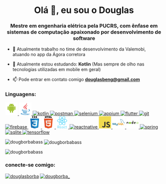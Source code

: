 <h1 align="center">Olá 👋, eu sou o Douglas</h1>
<h3 align="center">Mestre em engenharia elétrica pela PUCRS, com ênfase em sistemas de computação apaixonado por desenvolvimento de software</h3>

</a> </p>

- 🔭 Atualmente trabalho no time de desenvolvimento da Valemobi, atuando no app da Ágora corretora

- 🌱 Atualmente estou estudando: **Kotlin** (Mas sempre de olho nas tecnologias utilizadas em mobile em geral)

- 📫 Pode entrar em contato comigo **douglasbeng@gmail.com**



<h3 align="left">Linguagens:</h3>
<p align="left"> <a href="https://developer.android.com" target="_blank"> <img src="https://raw.githubusercontent.com/devicons/devicon/master/icons/android/android-original-wordmark.svg" alt="android" width="40" height="40"/> </a>  </a> <a href="https://www.java.com" target="_blank"> <img src="https://raw.githubusercontent.com/devicons/devicon/master/icons/java/java-original.svg" alt="java" width="40" height="40"/> </a> <a href="https://kotlinlang.org" target="_blank"> <img src="https://www.vectorlogo.zone/logos/kotlinlang/kotlinlang-icon.svg" alt="kotlin" width="40" height="40"/> </a>  
<a href="https://postman.com" target="_blank"> <img src="https://www.vectorlogo.zone/logos/getpostman/getpostman-icon.svg" alt="postman" width="40" height="40"/> </a> 
<a href="https://www.selenium.dev" target="_blank"> <img src="https://raw.githubusercontent.com/detain/svg-logos/780f25886640cef088af994181646db2f6b1a3f8/svg/selenium-logo.svg" alt="selenium" width="40" height="40"/> </a> 
<a href="https://appium.io/" target="_blank"> <img src="https://github.com/detain/svg-logos/blob/master/svg/appium.svg" alt="appium" width="40" height="40"/> </a> 
<a href="https://flutter.dev" target="_blank"> <img src="https://www.vectorlogo.zone/logos/flutterio/flutterio-icon.svg" alt="flutter" width="40" height="40"/> </a> <a href="https://git-scm.com/" target="_blank"> <img src="https://www.vectorlogo.zone/logos/git-scm/git-scm-icon.svg" alt="git" width="40" height="40"/> </a> <a href="https://firebase.google.com/" target="_blank"> <img src="https://www.vectorlogo.zone/logos/firebase/firebase-icon.svg" alt="firebase" width="40" height="40"/> </a>  <a href="https://www.w3schools.com/css/" target="_blank"> <img src="https://raw.githubusercontent.com/devicons/devicon/master/icons/css3/css3-original-wordmark.svg" alt="css3" width="40" height="40"/> </a> <a href="https://www.w3.org/html/" target="_blank"> <img src="https://raw.githubusercontent.com/devicons/devicon/master/icons/html5/html5-original-wordmark.svg" alt="html5" width="40" height="40"/> </a> <a href="https://reactjs.org/" target="_blank"> <img src="https://raw.githubusercontent.com/devicons/devicon/master/icons/react/react-original-wordmark.svg" alt="react" width="40" height="40"/> </a> <a href="https://reactnative.dev/" target="_blank"> <img src="https://reactnative.dev/img/header_logo.svg" alt="reactnative" width="40" height="40"/> </a>  <a href="https://developer.mozilla.org/en-US/docs/Web/JavaScript" target="_blank"> <img src="https://raw.githubusercontent.com/devicons/devicon/master/icons/javascript/javascript-original.svg" alt="javascript" width="40" height="40"/> </a> 
<a href="https://www.mysql.com/" target="_blank"> <img src="https://raw.githubusercontent.com/devicons/devicon/master/icons/mysql/mysql-original-wordmark.svg" alt="mysql" width="40" height="40"/> </a> <a href="https://nodejs.org" target="_blank"> <img src="https://raw.githubusercontent.com/devicons/devicon/master/icons/nodejs/nodejs-original-wordmark.svg" alt="nodejs" width="40" height="40"/> </a> 
<a href="https://spring.io/" target="_blank"> <img src="https://www.vectorlogo.zone/logos/springio/springio-icon.svg" alt="spring" width="40" height="40"/> </a> <a href="https://www.sqlite.org/" target="_blank"> <img src="https://www.vectorlogo.zone/logos/sqlite/sqlite-icon.svg" alt="sqlite" width="40" height="40"/> </a> <a href="https://www.tensorflow.org" target="_blank"> <img src="https://www.vectorlogo.zone/logos/tensorflow/tensorflow-icon.svg" alt="tensorflow" width="40" height="40"/> </a> </p>

<p><img align="left" src="https://github-readme-stats.vercel.app/api/top-langs?username=dougborbabass&show_icons=true&locale=en&layout=compact" alt="dougborbabass" /></p>

<p>&nbsp;<img align="center" src="https://github-readme-stats.vercel.app/api?username=dougborbabass&show_icons=true&locale=en" alt="dougborbabass" /></p>

<p align="left"> <img src="https://komarev.com/ghpvc/?username=dougborbabass&label=Profile%20views&color=0e75b6&style=flat" alt="dougborbabass" /> </p>

<h3 align="left">conecte-se comigo:</h3>
<p align="left">
<a href="https://linkedin.com/in/douglasborba" target="blank"><img align="center" src="https://cdn.jsdelivr.net/npm/simple-icons@3.0.1/icons/linkedin.svg" alt="douglasborba" height="30" width="40" /></a>
<a href="https://instagram.com/dougborba_" target="blank"><img align="center" src="https://cdn.jsdelivr.net/npm/simple-icons@3.0.1/icons/instagram.svg" alt="dougborba_" height="30" width="40" /></a>
</p>
